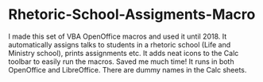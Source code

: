 # Rhetoric-School-Assigments-Macro

I made this set of VBA OpenOffice macros and used it until 2018. It automatically assigns talks to students in a rhetoric school (Life and Ministry school), prints assignments etc. It adds neat icons to the Calc toolbar to easily run the macros. Saved me much time! It runs in both OpenOffice and LibreOffice. There are dummy names in the Calc sheets.
